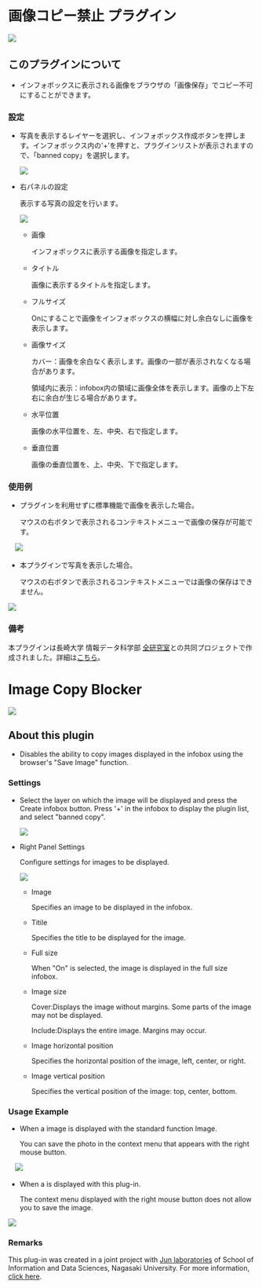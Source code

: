 # 画像コピー禁止 プラグイン

 ![](https://github.com/reearth-plugins/Image-Copy-Blocker/raw/main/src/Image%20Copy%20Blocker1.png)


## このプラグインについて

-  インフォボックスに表示される画像をブラウザの「画像保存」でコピー不可にすることができます。

### 設定

- 写真を表示するレイヤーを選択し、インフォボックス作成ボタンを押します。インフォボックス内の'+’を押すと、プラグインリストが表示されますので、「banned copy」を選択します。

  ![](https://github.com/reearth-plugins/Image-Copy-Blocker/raw/main/src/img1.png)


- 右パネルの設定

  表示する写真の設定を行います。

  ![](https://github.com/reearth-plugins/Image-Copy-Blocker/raw/main/src/img2.png)

  - 画像
  
    インフォボックスに表示する画像を指定します。

  - タイトル
    
    画像に表示するタイトルを指定します。

  - フルサイズ
  
    Onにすることで画像をインフォボックスの横幅に対し余白なしに画像を表示します。

  - 画像サイズ

    カバー：画像を余白なく表示します。画像の一部が表示されなくなる場合があります。
 
    領域内に表示：infobox内の領域に画像全体を表示します。画像の上下左右に余白が生じる場合があります。

  - 水平位置

    画像の水平位置を、左、中央、右で指定します。

  - 垂直位置
  
    画像の垂直位置を、上、中央、下で指定します。


### 使用例

- プラグインを利用せずに標準機能で画像を表示した場合。

  マウスの右ボタンで表示されるコンテキストメニューで画像の保存が可能です。

　![](https://github.com/reearth-plugins/Image-Copy-Blocker/raw/main/src/img3.png)

- 本プラグインで写真を表示した場合。

  マウスの右ボタンで表示されるコンテキストメニューでは画像の保存はできません。

 ![](https://github.com/reearth-plugins/Image-Copy-Blocker/raw/main/src/img4.png)

### 備考

本プラグインは長崎大学 情報データ科学部 [全研究室](https://www.idsci.nagasaki-u.ac.jp/research/faculty-list/staff3)との共同プロジェクトで作成されました。詳細は[こちら](https://www.recna.nagasaki-u.ac.jp/recna/topics/41636)。

# Image Copy Blocker 
 ![](https://github.com/reearth-plugins/Image-Copy-Blocker/raw/main/src/Image%20Copy%20Blocker1.png)


## About this plugin

- Disables the ability to copy images displayed in the infobox using the browser's "Save Image" function.

### Settings

- Select the layer on which the image will be displayed and press the Create infobox button. Press '+' in the infobox to display the plugin list, and select "banned copy".

  ![](https://github.com/reearth-plugins/Image-Copy-Blocker/raw/main/src/img1.png)


- Right Panel Settings

  Configure settings for images to be displayed.

  ![](https://github.com/reearth-plugins/Image-Copy-Blocker/raw/main/src/img2.png)

  - Image

    Specifies an image to be displayed in the infobox.

  - Titile

    Specifies the title to be displayed for the image.

  - Full size

    When "On" is selected, the image is displayed in the full size infobox.

  - Image size

    Cover:Displays the image without margins. Some parts of the image may not be displayed.

    Include:Displays the entire image. Margins may occur.

  - Image horizontal position

    Specifies the horizontal position of the image, left, center, or right.

  - Image vertical position

    Specifies the vertical position of the image: top, center, bottom.


### Usage Example

- When a image is displayed with the standard function Image.

  You can save the photo in the context menu that appears with the right mouse button.

　![](https://github.com/reearth-plugins/Image-Copy-Blocker/raw/main/src/img3.png)

- When a  is displayed with this plug-in.

  The context menu displayed with the right mouse button does not allow you to save the image.

 ![](https://github.com/reearth-plugins/Image-Copy-Blocker/raw/main/src/img4.png)

### Remarks

This plug-in was created in a joint project with [Jun laboratories](https://www.idsci.nagasaki-u.ac.jp/research/faculty-list/staff3) of School of Information and Data Sciences, Nagasaki University. For more information, [click here](https://www.recna.nagasaki-u.ac.jp/recna/topics/41636).